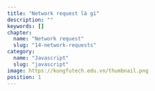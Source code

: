 ```yaml
---
title: "Network request là gì"
description: ""
keywords: []
chapter:
  name: "Network request"
  slug: "14-network-requests"
category:
  name: "Javascript"
  slug: "javascript"
image: https://kungfutech.edu.vn/thumbnail.png
position: 1
---
```

